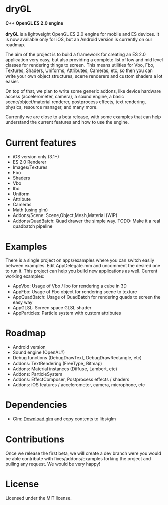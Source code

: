 dryGL
=====

#### C++ OpenGL ES 2.0 engine ####

**dryGL** is a lightweight OpenGL ES 2.0 engine for mobile and ES devices. It is now available only for iOS, but an Android version is currently on our roadmap.

The aim of the project is to build a framework for creating an ES 2.0 application very easy, but also providing a complete list of low and mid level classes for rendering things to screen.
This means utilities for Vbo, Fbo, Textures, Shaders, Uniforms, Attributes, Cameras, etc, so then you can write your own object structures, scene renderers and custom shaders a lot easier.

On top of that, we plan to write some generic addons, like device hardware access (accelerometer, camera), a sound engine, a basic scene/object/material renderer, postprocess effects, text rendering, physics, resource manager, and many more.

Currently we are close to a beta release, with some examples that can help understand the current features and how to use the engine.

Current features
================
- iOS version only (3.1+)
- ES 2.0 Renderer
- Images/Textures
- Fbo
- Shaders
- Vbo
- Ibo
- Uniform
- Attribute
- Cameras
- Math (using glm)
- Addons/Scene: Scene,Object,Mesh,Material (WIP)
- Addons/QuadBatch: Quad drawer the simple way. TODO: Make it a real quadbatch pipeline

Examples
========
There is a single project on apps/examples where you can switch easily between examples. Edit AppDelegate.mm and uncomment the desired one to run it.
This project can help you build new applications as well.
Current working examples:
- AppVbo: Usage of Vbo / Ibo for rendering a cube in 3D
- AppFbo: Usage of Fbo object for rendering scene to texture
- AppQuadBatch: Usage of QuadBatch for rendering quads to screen the easy way
- AppGLSL: Screen space GLSL shader
- AppParticles: Particle system with custom attributes

Roadmap
=======
- Android version
- Sound engine (OpenAL?)
- Debug functions (DebugDrawText, DebugDrawRectangle, etc)
- Addons: TextRendering (FreeType, Bitmap)
- Addons: Material instances (Diffuse, Lambert, etc)
- Addons: ParticleSystem
- Addons: EffectComposer, Postprocess effects / shaders
- Addons: iOS features / accelerometer, camera, microphone, etc

Dependencies
============
- Glm: [Download glm](http://glm.g-truc.net/) and copy contents to libs/glm

Contributions
=============

Once we release the first beta, we will create a dev branch were you would be able contribute with fixes/addons/examples forking the project and pulling any request. We would be very happy!

License
=======

Licensed under the MIT license.
